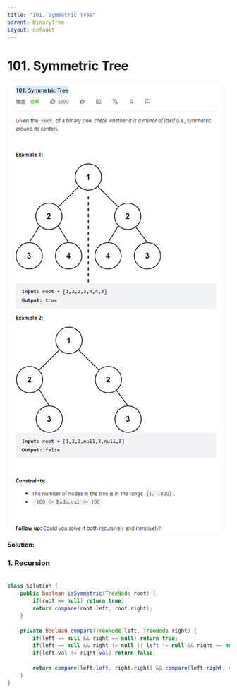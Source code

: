 ```yaml
---
title: "101. Symmetric Tree"
parent: BinaryTree
layout: default
---
```


# 101. Symmetric Tree

![Example](../../assets/101.png)

**Solution:**

### 1. Recursion

```java

class Solution {
    public boolean isSymmetric(TreeNode root) {
        if(root == null) return true;
        return compare(root.left, root.right);
    }

    private boolean compare(TreeNode left, TreeNode right) {
        if(left == null && right == null) return true;
        if(left == null && right != null || left != null && right == null) return false;
        if(left.val != right.val) return false;

        return compare(left.left, right.right) && compare(left.right, right.left);
    }
}

```
